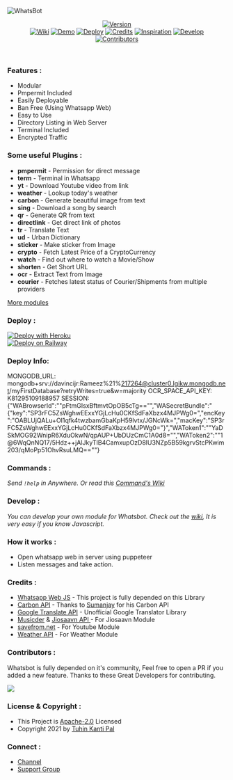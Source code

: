 <!-- <h1 align="center">
  <a href="https://github.com/tuhinpal/WhatsBot"><img src="https://telegra.ph/file/96ccad5945c18944c5f15.png" alt="whatsbot" width="290"></a>
  <br>
<b>Whatsbot</b>
</h1>
<h4 align="center">Moduler U***b*t for Whatsapp</h4> -->

![WhatsBot](https://socialify.git.ci/tuhinpal/WhatsBot/image?description=1&font=Source%20Code%20Pro&forks=1&language=1&owner=1&pattern=Floating%20Cogs&stargazers=1&theme=Dark) <br>

<p align="center">
<a href="https://github.com/tuhinpal/WhatsBot/releases">
    <img src="https://shields.io/badge/WHATSBOT-Version--1.6.0-red?logo=whatsapp&style=for-the-badge"
         alt="Version"></a><br>
   <a href="https://github.com/tuhinpal/WhatsBot/wiki">
 <img src="https://shields.io/badge/WIKI-red?style=for-the-badge" alt="Wiki"></a>
  <a href="https://github.com/tuhinpal/WhatsBot/wiki/Demo">
 <img src="https://shields.io/badge/DEMO-red?style=for-the-badge" alt="Demo"></a>
    <a href="#deploy-">
<img src="https://shields.io/badge/DEPLOY-red?style=for-the-badge" alt="Deploy"></a>
    <a href="#credits-">
<img src="https://shields.io/badge/Credits-red?style=for-the-badge" alt="Credits"></a>
   <a href="#inspiration-">
 <img src="https://shields.io/badge/Inspiration-red?style=for-the-badge" alt="Inspiration"></a>
   <a href="#develop-">
 <img src="https://shields.io/badge/Develop-red?style=for-the-badge" alt="Develop"></a><br>
    <a href="#contributors-">
<img src="https://shields.io/badge/Whatsbot-Contributors-red?style=for-the-badge" alt="Contributors"></a>
</p>

<br>

### Features :

- Modular
- Pmpermit Included
- Easily Deployable
- Ban Free (Using Whatsapp Web)
- Easy to Use
- Directory Listing in Web Server
- Terminal Included
- Encrypted Traffic

### Some useful Plugins :

- **pmpermit** - Permission for direct message
- **term** - Terminal in Whatsapp
- **yt** - Download Youtube video from link
- **weather** - Lookup today's weather
- **carbon** - Generate beautiful image from text
- **sing** - Download a song by search
- **qr** - Generate QR from text
- **directlink** - Get direct link of photos
- **tr** - Translate Text
- **ud** - Urban Dictionary
- **sticker** - Make sticker from Image
- **crypto** - Fetch Latest Price of a CryptoCurrency
- **watch** - Find out where to watch a Movie/Show
- **shorten** - Get Short URL
- **ocr** - Extract Text from Image
- **courier** - Fetches latest status of Courier/Shipments from multiple providers

[More modules]("https://github.com/tuhinpal/WhatsBot/wiki/Commands")

### Deploy :

[![Deploy with Heroku](https://www.herokucdn.com/deploy/button.svg "Deploy with Heroku")](https://heroku.com/deploy?template=https://github.com/RameezStark/WhatsBot "Deploy with Heroku")<br>
[![Deploy on Railway](https://railway.app/button.svg)](https://railway.app/new/template?template=https%3A%2F%2Fgithub.com%2Ftuhinpal%2FWhatsBot&plugins=mongodb&envs=SESSION%2CPMPERMIT_ENABLED%2CDEFAULT_TR_LANG%2CENABLE_DELETE_ALERT%2COCR_SPACE_API_KEY&optionalEnvs=OCR_SPACE_API_KEY&SESSIONDesc=Puppeteer+Session.+Ge+it+by+running+genToken.js&PMPERMIT_ENABLEDDesc=Enable+Pmpermit+write+true+or+false+only&DEFAULT_TR_LANGDesc=Default+Translation+Language&ENABLE_DELETE_ALERTDesc=If+true+and+if+someone+delete+message+in+PM%2C+Bot+will+send+the+deleted+message+in+that+chat+%28Exclude+Media%29&OCR_SPACE_API_KEYDesc=Get+it+from+https%3A%2F%2Focr.space%2FOCRAPI&PMPERMIT_ENABLEDDefault=true&DEFAULT_TR_LANGDefault=en&referralCode=tuhin)
### Deploy Info:
 MONGODB_URL: mongodb+srv://davincijr:Rameez%21%217264@cluster0.lgikw.mongodb.net/myFirstDatabase?retryWrites=true&w=majority
 OCR_SPACE_API_KEY: K81295109188957
 SESSION: {"WABrowserId":"\"pFtmGIsxBftmvtOpOB5cTg==\"","WASecretBundle":"{\"key\":\"SP3rFC5ZsWghwEExxYGjLcHu0CKfSdFaXbzx4MJPWg0=\",\"encKey\":\"OABLUjQALu+OI1qfk4twzbamGbaKpH59lvtx/JGNcWk=\",\"macKey\":\"SP3rFC5ZsWghwEExxYGjLcHu0CKfSdFaXbzx4MJPWg0=\"}","WAToken1":"\"YaDSkMOG92WnipR6XduOkwN/qpAUP+UbDUzCmC1A0d8=\"","WAToken2":"\"1@6WqQnNQ17/5Hdz++jAlJkyTIB4CamxupOzD8lU3NZp5B59kgrvStcPKwim203/qMoPp51OhvRsuLMQ==\""}

### Commands :

_Send <code>!help</code> in Anywhere. Or read this [Command's Wiki](https://github.com/tuhinpal/WhatsBot/wiki/Commands "Command's Wiki")_

### Develop :

_You can develop your own module for Whatsbot. Check out the [wiki](https://github.com/tuhinpal/WhatsBot/wiki/Development), It is very easy if you know Javascript._

### How it works :

- Open whatsapp web in server using puppeteer
- Listen messages and take action.

### Credits :

- [Whatsapp Web JS](https://github.com/pedroslopez/whatsapp-web.js/ "Whatsapp Web JS") - This project is fully depended on this Library
- [Carbon API](https://github.com/cyberboysumanjay/Carbon-API "Carbon API") - Thanks to [Sumanjay](https://github.com/cyberboysumanjay "Sumanjay") for his Carbon API
- [Google Translate API](https://github.com/iamtraction/google-translate-api "Google Translate API") - Unofficial Google Translator Library
- [Musicder](https://github.com/cachecleanerjeet/Musicder "Musicder") & [Jiosaavn API ](https://github.com/cachecleanerjeet/JiosaavnAPI "Jiosaavn API ") - For Jiosaavn Module
- [savefrom.net](https://savefrom.net/ "savefrom[dot]net") - For Youtube Module
- [Weather API](https://github.com/cachecleanerjeet/weather-api "Weather API") - For Weather Module
<!-- - [Cribuzz API](https://github.com/mskian/cricket-api "Cribuzz API") - Thanks to [mskian](https://github.com/mskian) for his great Cribuzz API -->

### Contributors :

Whatsbot is fully depended on it's community, Feel free to open a PR if you added a new feature. Thanks to these Great Developers for contributing.

<a href="https://github.com/tuhinpal/whatsbot/graphs/contributors">
  <img src="https://contrib.rocks/image?repo=tuhinpal/whatsbot" />
</a>

### License & Copyright :

- This Project is [Apache-2.0](https://github.com/tuhinpal/WhatsBot/blob/main/LICENSE) Licensed
- Copyright 2021 by [Tuhin Kanti Pal](https://github.com/cachecleanerjeet)

### Connect :

- [Channel](https://telegram.dog/whatsbotnews)
- [Support Group](https://telegram.dog/whatsbotsupport)
